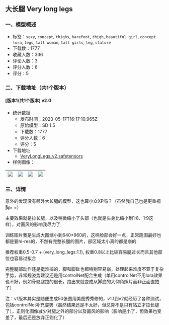 ## 大长腿 Very long legs
### 一、模型概述

- 标签：`sexy`, `concept`, `thighs`, `barefoot`, `thigh`, `beautiful girl`, `concept lora`, `legs`, `tall woman`, `tall girls`, `leg`, `stature`
- 下载数：1777
- 收藏人数：336
- 评论人数：3
- 评分人数：6
- 评分：5

### 二、下载地址（共1个版本）

#### [版本1/共1个版本] v2.0

- 统计数据
  - 发布时间：2023-05-17T16:17:10.965Z
  - 原始模型：SD 1.5
  - 下载数：1777
  - 评分人数：6
  - 评分：5
- 下载地址
  - [VeryLongLegs_v2.safetensors](https://civitai.com/api/download/models/73341)
- 样例图像：

| <img src="https://image.civitai.com/xG1nkqKTMzGDvpLrqFT7WA/92feb9f4-a62c-4e07-9557-3cf89c8c9e06/width=450/819096.jpeg" /> | <img src="https://image.civitai.com/xG1nkqKTMzGDvpLrqFT7WA/1c792612-b99b-42c2-bc49-fe9ee1a45144/width=450/819107.jpeg" /> | <img src="https://image.civitai.com/xG1nkqKTMzGDvpLrqFT7WA/4aa370fb-97ed-4e74-aac8-a6acb2d7faf0/width=450/819113.jpeg" /> | <img src="https://image.civitai.com/xG1nkqKTMzGDvpLrqFT7WA/9a65d4a4-4746-4e65-bec5-df3dc7ede389/width=450/819112.jpeg" /> |
| ---- | ---- | ---- | ---- |


### 三、详情
<p>意外的发现没有额外大长腿的模型，这也算小众XP吗？（虽然我自己也是更重视胸= =）</p><p>主要效果就是拉长腿，以及稍微缩小了头部（也就是头身比缩小到1:8、1:9这样），对画风的影响我尽力了</p><p>训练图片我是生成大图缩小到640*960的，这样脸部会好一点，正常跑图最好也都是要hi-res的，不然有完整长腿的图片，部区域太小真的都是崩的</p><p></p><p>推荐权重0.5-0.7 + (very_long_legs:1.1), 权重0.8以上比较容易腿过长而且其他部位也容易过拟合</p><p></p><p>完整腿部动作还是挺难搞的，脚和脚趾也都特别容易崩，处理起来难度不亚于复杂手势，非常规姿势建议还是用controlNet配合生成（单用controlNet不用lora效果也不好，例如骨骼腿拉的很长，跑出来就变成从脚底的大仰角照片而非正面直拍了）</p><p></p><p>注：v1版本其实是随便生成50张图用美图秀秀修的，v1.1到v2就经历了各种测试，包括controlNet补充姿势（虽然结果还是不太好，但总算不是只有站立才拉长腿了），正则化图像减少对腿之外的部分以及画风的影响（影响是小了，但效果也变差了，最后还是放弃正则化了）</p>